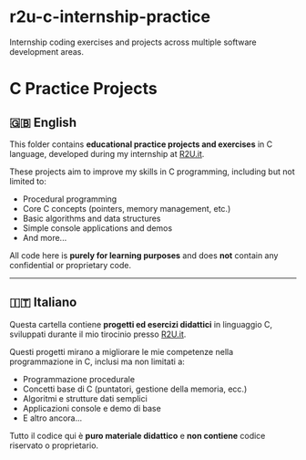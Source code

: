 # r2u-c-internship-practice

Internship coding exercises and projects across multiple software development areas.

# C Practice Projects

## 🇬🇧 English

This folder contains **educational practice projects and exercises** in C language, developed during my internship at [R2U.it](https://r2u.it).

These projects aim to improve my skills in C programming, including but not limited to:

* Procedural programming
* Core C concepts (pointers, memory management, etc.)
* Basic algorithms and data structures
* Simple console applications and demos
* And more...

All code here is **purely for learning purposes** and does **not** contain any confidential or proprietary code.

---

## 🇮🇹 Italiano

Questa cartella contiene **progetti ed esercizi didattici** in linguaggio C, sviluppati durante il mio tirocinio presso [R2U.it](https://r2u.it).

Questi progetti mirano a migliorare le mie competenze nella programmazione in C, inclusi ma non limitati a:

* Programmazione procedurale
* Concetti base di C (puntatori, gestione della memoria, ecc.)
* Algoritmi e strutture dati semplici
* Applicazioni console e demo di base
* E altro ancora...

Tutto il codice qui è **puro materiale didattico** e **non contiene** codice riservato o proprietario.
